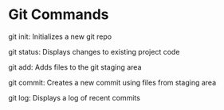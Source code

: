 # Git Commands

git init: Initializes a new git repo

git status: Displays changes to existing project code

git add: Adds files to the git staging area

git commit: Creates a new commit using files from staging area

git log: Displays a log of recent commits
